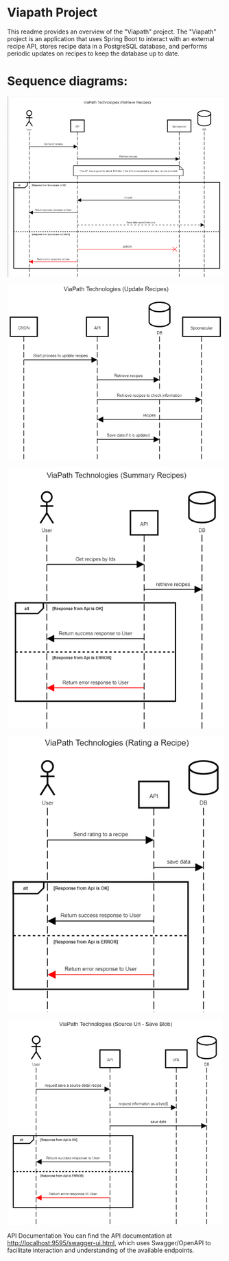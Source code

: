 # Viapath Project
This readme provides an overview of the "Viapath" project.
The "Viapath" project is an application that uses Spring Boot to interact with an external recipe API,
stores recipe data in a PostgreSQL database, and performs periodic updates on recipes to keep the database up to date.

# Sequence diagrams:

![Retrieve recipes](./images/retrieve_recipes.png)

![Update recipes](./images/update_recipes.png)

![Summary recipes](./images/summary_recipes.png)

![Rating recipe](./images/rating_recipe.png)

![Save Recipe detail](./images/source_url.png)

API Documentation
You can find the API documentation at [http://localhost:9595/swagger-ui.html](http://localhost:9595/swagger-ui/index.html), which uses Swagger/OpenAPI to facilitate interaction and understanding of the available endpoints.
